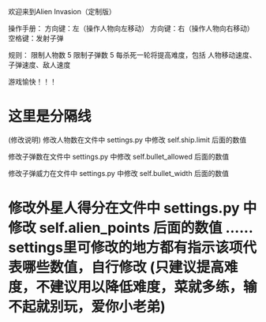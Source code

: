 欢迎来到Alien Invasion（定制版）

操作手册：
方向键：左（操作人物向左移动）
方向键：右（操作人物向右移动）
空格键：发射子弹

规则：
限制人物数 5
限制子弹数 5
每杀死一轮将提高难度，包括 人物移动速度、子弹速度、敌人速度

游戏愉快！！！

这里是分隔线
====================================================
(修改说明)
修改人物数在文件中 settings.py 中修改 self.ship.limit 后面的数值

修改子弹数在文件中 settings.py 中修改 self.bullet_allowed 后面的数值

修改子弹威力在文件中 settings.py 中修改 self.bullet_width 后面的数值

修改外星人得分在文件中 settings.py 中修改 self.alien_points 后面的数值
......
settings里可修改的地方都有指示该项代表哪些数值，自行修改
(只建议提高难度，不建议用以降低难度，菜就多练，输不起就别玩，爱你小老弟)
=====================================================
